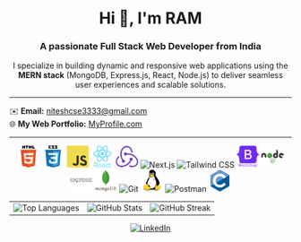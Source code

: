 <h1 align="center">Hi 👋, I'm RAM</h1>
<h3 align="center">A passionate Full Stack Web Developer from India</h3>

<p align="center">
  I specialize in building dynamic and responsive web applications using the
  <strong>MERN stack</strong> (MongoDB, Express.js, React, Node.js) to deliver seamless user experiences and scalable solutions.
</p>

---  

 ✉️ **Email:** [niteshcse3333@gmail.com](mailto:niteshcse3333@gmail.com)  
 🌐 **My Web Portfolio:** [MyProfile.com](#)

---

<p align="center">
  <img src="https://raw.githubusercontent.com/devicons/devicon/master/icons/html5/html5-original-wordmark.svg" alt="HTML5" width="40"/>
  <img src="https://raw.githubusercontent.com/devicons/devicon/master/icons/css3/css3-original-wordmark.svg" alt="CSS3" width="40"/>
  <img src="https://raw.githubusercontent.com/devicons/devicon/master/icons/javascript/javascript-original.svg" alt="JavaScript" width="40"/>
  <img src="https://raw.githubusercontent.com/devicons/devicon/master/icons/react/react-original-wordmark.svg" alt="React" width="40"/>
  <img src="https://raw.githubusercontent.com/devicons/devicon/master/icons/redux/redux-original.svg" alt="Redux" width="40"/>
  <img src="https://cdn.worldvectorlogo.com/logos/nextjs-2.svg" alt="Next.js" width="40"/>
  <img src="https://www.vectorlogo.zone/logos/tailwindcss/tailwindcss-icon.svg" alt="Tailwind CSS" width="40"/>
  <img src="https://raw.githubusercontent.com/devicons/devicon/master/icons/bootstrap/bootstrap-plain-wordmark.svg" alt="Bootstrap" width="40"/>
  <img src="https://raw.githubusercontent.com/devicons/devicon/master/icons/nodejs/nodejs-original-wordmark.svg" alt="Node.js" width="40"/>
  <img src="https://raw.githubusercontent.com/devicons/devicon/master/icons/express/express-original-wordmark.svg" alt="Express.js" width="40"/>
  <img src="https://raw.githubusercontent.com/devicons/devicon/master/icons/mongodb/mongodb-original-wordmark.svg" alt="MongoDB" width="40"/>
  <img src="https://www.vectorlogo.zone/logos/git-scm/git-scm-icon.svg" alt="Git" width="40"/>
  <img src="https://raw.githubusercontent.com/devicons/devicon/master/icons/linux/linux-original.svg" alt="Linux" width="40"/>
  <img src="https://www.vectorlogo.zone/logos/getpostman/getpostman-icon.svg" alt="Postman" width="40"/>
  <img src="https://raw.githubusercontent.com/devicons/devicon/master/icons/c/c-original.svg" alt="C" width="40"/>
</p>

<table align="center">
  <tr>
    <td>
      <img src="https://github-readme-stats.vercel.app/api/top-langs?username=codemonitor-lab&show_icons=true&locale=en&layout=compact&theme=dark&text_color=ffffff&title_color=ffffff&icon_color=ffffff" alt="Top Languages" width="300" />
    </td>
    <td>
      <img src="https://github-readme-stats.vercel.app/api?username=codemonitor-lab&show_icons=true&locale=en&theme=dark&text_color=ffffff&title_color=ffffff&icon_color=ffffff" alt="GitHub Stats" width="300" />
    </td>
    <td>
      <img src="https://github-readme-streak-stats.herokuapp.com/?user=codemonitor-lab&theme=dark&text_color=ffffff&title_color=ffffff&icon_color=ffffff" alt="GitHub Streak" width="300" />
    </td>
  </tr>
</table>

<p align="center">
  <a href="https://linkedin.com/in/linkdin" target="_blank">
    <img src="https://raw.githubusercontent.com/rahuldkjain/github-profile-readme-generator/master/src/images/icons/Social/linked-in-alt.svg" alt="LinkedIn" width="30" height="30" />
  </a>
</p>
